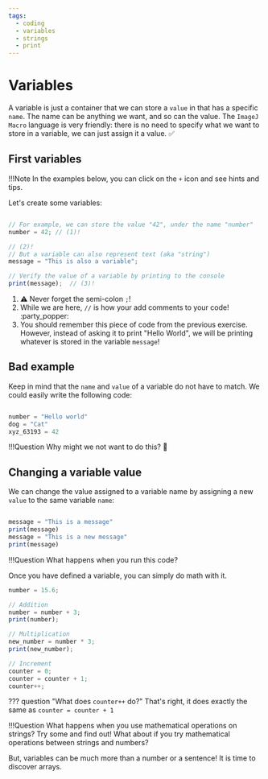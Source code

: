 ```yaml
---
tags:
  - coding
  - variables
  - strings
  - print
---
```

# Variables

A variable is just a container that we can store a `value` in that has a
specific `name`. The name can be anything we want, and so can the value. The
`ImageJ Macro` language is very friendly: there is no need to specify what we
want to store in a variable, we can just assign it a value. :white_check_mark:

## First variables

!!!Note
        In the examples below, you can click on the `+` icon and see hints and tips.

Let's create some variables:

```javascript title="Variables"

// For example, we can store the value "42", under the name "number"
number = 42; // (1)!

// (2)!
// But a variable can also represent text (aka "string")
message = "This is also a variable";

// Verify the value of a variable by printing to the console
print(message);  // (3)!
```

1. :warning: Never forget the semi-colon `;`!
2. While we are here, `//` is how your add comments to your code! :party_popper:
3. You should remember this piece of code from the previous exercise. However,
instead of asking it to print "Hello World", we will be printing whatever is
stored in the variable `message`!

## Bad example

Keep in mind that the `name` and `value` of a variable do not have to match. We
could easily write the following code:

```javascript title="Bad Variable Names"

number = "Hello world"
dog = "Cat"
xyz_63193 = 42

```

!!!Question
        Why might we not want to do this? :shrug:

## Changing a variable value

We can change the value assigned to a variable name by assigning a new `value`
to the same variable `name`:

```javascript title="Variables"

message = "This is a message"
print(message)
message = "This is a new message"
print(message)

```

!!!Question
        What happens when you run this code?

Once you have defined a variable, you can simply do math with it.

```javascript title="Adding, multiplying variables"
number = 15.6;

// Addition
number = number + 3;
print(number);

// Multiplication
new_number = number * 3;
print(new_number);

// Increment
counter = 0;
counter = counter + 1;
counter++;
```

??? question "What does `counter++` do?"
    That's right, it does exactly the same as `counter = counter + 1`

!!!Question
        What happens when you use mathematical operations on strings? Try some
        and find out! What about if you try mathematical operations between
        strings and numbers?

But, variables can be much more than a number or a sentence! It is time to
discover arrays.
